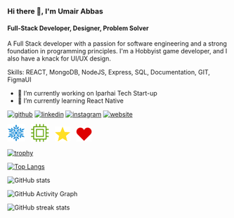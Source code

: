 ### Hi there 👋, I'm Umair Abbas
#### Full-Stack Developer, Designer, Problem Solver
A Full Stack developer with a passion for software engineering and a strong foundation in programming principles. I'm a Hobbyist game developer, and I also have a knack for UI/UX design.

Skills: REACT, MongoDB, NodeJS, Express, SQL, Documentation, GIT, FigmaUI

- 🔭 I’m currently working on Iparhai Tech Start-up 
- 🌱 I’m currently learning React Native 


[<img src='https://cdn.jsdelivr.net/npm/simple-icons@3.0.1/icons/github.svg' alt='github' height='40'>](https://github.com/UmairAbbas78)  [<img src='https://cdn.jsdelivr.net/npm/simple-icons@3.0.1/icons/linkedin.svg' alt='linkedin' height='40'>](https://www.linkedin.com/in/https://www.linkedin.com/in/umair-abbas-aa58a3214//)  [<img src='https://cdn.jsdelivr.net/npm/simple-icons@3.0.1/icons/instagram.svg' alt='instagram' height='40'>](https://www.instagram.com/https://www.instagram.com/okra_dev//)  [<img src='https://cdn.jsdelivr.net/npm/simple-icons@3.0.1/icons/icloud.svg' alt='website' height='40'>](https://umairabbas78.github.io/portfolio23/)  

<a href='https://archiveprogram.github.com/'><img src='https://raw.githubusercontent.com/acervenky/animated-github-badges/master/assets/acbadge.gif' width='40' height='40'></a> <a href='https://docs.github.com/en/developers'><img src='https://raw.githubusercontent.com/acervenky/animated-github-badges/master/assets/devbadge.gif' width='40' height='40'></a> <a href='https://stars.github.com/'><img src='https://raw.githubusercontent.com/acervenky/animated-github-badges/master/assets/starbadge.gif' width='35' height='35'></a> <a href='https://docs.github.com/en/github/supporting-the-open-source-community-with-github-sponsors'><img src='https://raw.githubusercontent.com/acervenky/animated-github-badges/master/assets/sponsorbadge.gif' width='35' height='35'></a> 

[![trophy](https://github-profile-trophy.vercel.app/?username=UmairAbbas78)](https://github.com/ryo-ma/github-profile-trophy)

[![Top Langs](https://github-readme-stats.vercel.app/api/top-langs/?username=UmairAbbas78)](https://github.com/anuraghazra/github-readme-stats)

![GitHub stats](https://github-readme-stats.vercel.app/api?username=UmairAbbas78&show_icons=true)  

![GitHub Activity Graph](https://activity-graph.herokuapp.com/graph?username=UmairAbbas78)  

![GitHub streak stats](https://streak-stats.demolab.com/?user=UmairAbbas78)  

